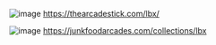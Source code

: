 ![image](https://github.com/OpenMacroInput/KeyboardOnTheMarket/assets/99685407/6042d59d-3824-4343-b4f1-acd67fd9873e)
https://thearcadestick.com/lbx/

![image](https://github.com/OpenMacroInput/KeyboardOnTheMarket/assets/99685407/0ed33d4f-0bdc-45d8-9110-e0da33870a3a)
https://junkfoodarcades.com/collections/lbx
